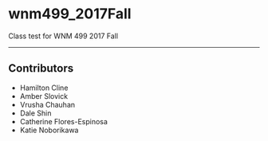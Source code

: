 # wnm499_2017Fall
Class test for WNM 499 2017 Fall

---
## Contributors
- Hamilton Cline
- Amber Slovick
- Vrusha Chauhan
- Dale Shin
- Catherine Flores-Espinosa
- Katie Noborikawa

